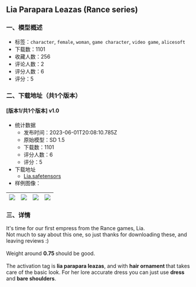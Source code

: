 ## Lia Parapara Leazas (Rance series)
### 一、模型概述

- 标签：`character`, `female`, `woman`, `game character`, `video game`, `alicesoft`
- 下载数：1101
- 收藏人数：256
- 评论人数：2
- 评分人数：6
- 评分：5

### 二、下载地址（共1个版本）

#### [版本1/共1个版本] v1.0

- 统计数据
  - 发布时间：2023-06-01T20:08:10.785Z
  - 原始模型：SD 1.5
  - 下载数：1101
  - 评分人数：6
  - 评分：5
- 下载地址
  - [Lia.safetensors](https://civitai.com/api/download/models/87225)
- 样例图像：

| <img src="https://image.civitai.com/xG1nkqKTMzGDvpLrqFT7WA/fded1c16-486a-49d0-b746-4e0848c58557/width=450/997077.jpeg" /> | <img src="https://image.civitai.com/xG1nkqKTMzGDvpLrqFT7WA/01dcfb7e-4ea7-48a5-8c55-2027a2bae45d/width=450/997100.jpeg" /> | <img src="https://image.civitai.com/xG1nkqKTMzGDvpLrqFT7WA/ed16044d-beb8-474e-827d-b93b45d994bc/width=450/997107.jpeg" /> | <img src="https://image.civitai.com/xG1nkqKTMzGDvpLrqFT7WA/02017140-54f2-404b-8a2d-d9f55604048b/width=450/997108.jpeg" /> |
| ---- | ---- | ---- | ---- |


### 三、详情
<p>It's time for our first empress from the Rance games, Lia.<br />Not much to say about this one, so just thanks for downloading these, and leaving reviews :)<br /><br />Weight around <strong>0.75 </strong>should be good.<br /><br />The activation tag is <strong>lia parapara leazas</strong>, and with <strong>hair ornament </strong>that takes care of the basic look. For her lore accurate dress you can just use <strong>dress</strong> and <strong>bare shoulders</strong>.</p>